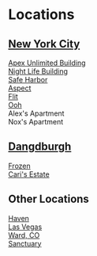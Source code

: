 # Locations

## [New York City](locations/new-york-city.md)

[Apex Unlimited Building](locations/nyc/apex-unlimited-building.md)  
[Night Life Building](locations/nyc/night-life-building.md)  
[Safe Harbor](locations/nyc/safe-harbor.md)  
[Aspect](locations/nyc/aspect.md)  
[Flit](locations/nyc/flit.md)  
[Ooh](locations/nyc/ooh.md)  
Alex's Apartment  
Nox's Apartment  

## [Dangdburgh](locations/dangdburgh.md)

[Frozen](locations/dangdburgh/frozen.md)  
[Cari's Estate](locations/dangdburgh/caris-estate.md)  

## Other Locations

[Haven](locations/haven.md)  
[Las Vegas](locations/las-vegas.md)  
[Ward, CO](locations/ward-co.md)  
[Sanctuary](locations/sanctuary.md)  

